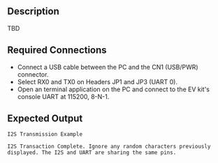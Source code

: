 ## Description

TBD<!--TBD-->

## Required Connections

-   Connect a USB cable between the PC and the CN1 (USB/PWR) connector.
-   Select RX0 and TX0 on Headers JP1 and JP3 (UART 0).
-   Open an terminal application on the PC and connect to the EV kit's console UART at 115200, 8-N-1.

## Expected Output

```
I2S Transmission Example

I2S Transaction Complete. Ignore any random characters previously
displayed. The I2S and UART are sharing the same pins.
```
